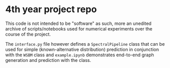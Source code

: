 # 4th year project repo 

This code is not intended to be "software" as such, more an unedited archive of scripts/notebooks used for numerical experiments over the course of the project. 

The `interface.py` file however defines a `SpectralPipeline` class that can be used for simple (known-alternative distribution) prediction in conjunction with the `WSBM` class and `example.ipynb` demonstrates end-to-end graph generation and prediction with the class.
